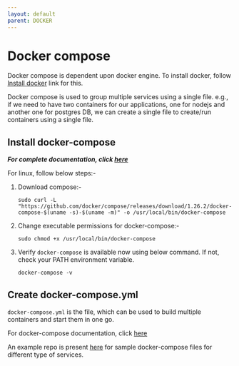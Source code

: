 ```yaml
---
layout: default
parent: DOCKER
---
```

# Docker compose

Docker compose is dependent upon docker engine. To install docker, follow [Install docker](./install_docker) link for this.

Docker compose is used to group multiple services using a single file. e.g., if we need to have two containers for our applications, one for nodejs and another one for postgres DB, we can create a single file to create/run containers using a single file.

## Install docker-compose

***For complete documentation, click [here](https://docs.docker.com/compose/install/)***

For linux, follow below steps:-

1. Download compose:-

    `sudo curl -L "https://github.com/docker/compose/releases/download/1.26.2/docker-compose-$(uname -s)-$(uname -m)" -o /usr/local/bin/docker-compose`

2. Change executable permissions for docker-compose:-

    `sudo chmod +x /usr/local/bin/docker-compose`

3. Verify `docker-compose` is available now using below command. If not, check your PATH environment variable.

    `docker-compose -v`

## Create docker-compose.yml

`docker-compose.yml` is the file, which can be used to build multiple containers and start them in one go.

For docker-compose documentation, click [here](https://docs.docker.com/compose/)

An example repo is present [here](https://github.com/kathuriaas/docker-compose-examples) for sample docker-compose files for different type of services.

